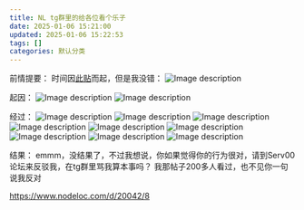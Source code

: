 ```yaml
---
title: NL tg群里的给各位看个乐子
date: 2025-01-06 15:21:00
updated: 2025-01-06 15:22:53
tags: []
categories: 默认分类
---
```


前情提要：
时间因[此贴](https://forum.serv00.com/d/2176-strengthen-registration-detection)而起，但是我没错：
![Image description](https://s.rmimg.com/2025-01-06/1736167290-515754-image.png)

起因：
![Image description](https://s.rmimg.com/2025-01-06/1736167352-935013-image.png)
![Image description](https://s.rmimg.com/2025-01-06/1736167379-34634-image.png)

经过：
![Image description](https://s.rmimg.com/2025-01-06/1736167463-264271-image.png)
![Image description](https://s.rmimg.com/2025-01-06/1736167494-100384-image.png)
![Image description](https://s.rmimg.com/2025-01-06/1736167525-838011-image.png)
![Image description](https://s.rmimg.com/2025-01-06/1736167567-34073-image.png)
![Image description](https://s.rmimg.com/2025-01-06/1736167595-596676-image.png)
![Image description](https://s.rmimg.com/2025-01-06/1736167626-795587-image.png)
![Image description](https://s.rmimg.com/2025-01-06/1736167662-597265-image.png)
![Image description](https://s.rmimg.com/2025-01-06/1736167688-251981-image.png)
![Image description](https://s.rmimg.com/2025-01-06/1736167758-236082-image.png)

结果：
emmm，没结果了，不过我想说，你如果觉得你的行为很对，请到Serv00论坛来反驳我，在tg群里骂我算本事吗？
我那帖子200多人看过，也不见你一句说我反对

https://www.nodeloc.com/d/20042/8
